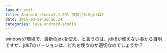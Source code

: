 ```yaml
---
layout: post
title: Android studio1.1.0で、推奨されるjdkは?
date: 2015-03-09 20:56:24
categories: java android-studio
---
```

<!-- {% raw %} -->
<p>windows7環境で、最新のjdkを使え、と言うのは、jdk8が使えない事から自明ですが、jdk7のバージョンは、どれを使うのが適切なのでしょうか？</p>
<!-- {% endraw %} -->
